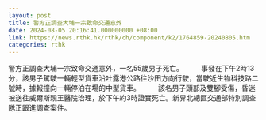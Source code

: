 ```yaml
---
layout: post
title: 警方正調查大埔一宗致命交通意外
date: 2024-08-05 20:16:41.000000000 +08:00
link: https://news.rthk.hk/rthk/ch/component/k2/1764859-20240805.htm
categories: rthk
---
```


警方正調查大埔一宗致命交通意外，一名55歲男子死亡。
　　 
事發在下午2時13分，該男子駕駛一輛輕型貨車沿吐露港公路往沙田方向行駛，當駛近生物科技路二號時，據報撞向一輛停泊在場的中型貨車。
　　 
該名男子頭部及雙腳受傷，昏迷被送往威爾斯親王醫院治理，於下午約3時證實死亡。新界北總區交通部特別調查隊正跟進調查案件。

